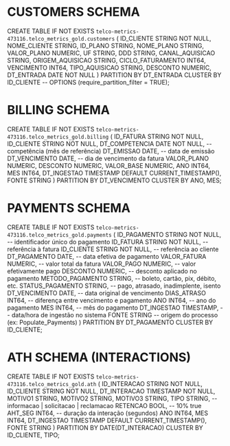 # CUSTOMERS SCHEMA
CREATE TABLE IF NOT EXISTS `telco-metrics-473116.telco_metrics_gold.customers` (
ID_CLIENTE         STRING  NOT NULL,
NOME_CLIENTE       STRING,
ID_PLANO           STRING,
NOME_PLANO         STRING,
VALOR_PLANO        NUMERIC,
UF                 STRING,
DDD                STRING,
CANAL_AQUISICAO    STRING,
ORIGEM_AQUISICAO   STRING,
CICLO_FATURAMENTO  INT64,
VENCIMENTO         INT64,
TIPO_AQUISICAO     STRING,
DESCONTO           NUMERIC,
DT_ENTRADA         DATE    NOT NULL
)
PARTITION BY DT_ENTRADA
CLUSTER BY ID_CLIENTE
-- OPTIONS (require_partition_filter = TRUE);



# BILLING SCHEMA
CREATE TABLE IF NOT EXISTS `telco-metrics-473116.telco_metrics_gold.billing` (
    ID_FATURA              STRING       NOT NULL,
    ID_CLIENTE             STRING       NOT NULL,
    DT_COMPETENCIA         DATE         NOT NULL,   -- competência (mês de referência)
    DT_EMISSAO             DATE,                   -- data de emissão
    DT_VENCIMENTO          DATE,                   -- dia de vencimento da fatura
    VALOR_PLANO            NUMERIC,
    DESCONTO               NUMERIC,
    VALOR_BASE             NUMERIC,
    ANO                    INT64,
    MES                    INT64,
    DT_INGESTAO            TIMESTAMP    DEFAULT CURRENT_TIMESTAMP(),
    FONTE                  STRING
)
PARTITION BY DT_VENCIMENTO
CLUSTER BY ANO, MES;


# PAYMENTS SCHEMA
CREATE TABLE IF NOT EXISTS `telco-metrics-473116.telco_metrics_gold.payments` (
    ID_PAGAMENTO        STRING    NOT NULL,  -- identificador único do pagamento
    ID_FATURA           STRING    NOT NULL,  -- referência à fatura
    ID_CLIENTE          STRING    NOT NULL,  -- referência ao cliente
    DT_PAGAMENTO        DATE,                -- data efetiva de pagamento
    VALOR_FATURA        NUMERIC,             -- valor total da fatura
    VALOR_PAGO          NUMERIC,             -- valor efetivamente pago
    DESCONTO            NUMERIC,             -- desconto aplicado no pagamento
    METODO_PAGAMENTO    STRING,              -- boleto, cartão, pix, débito, etc.
    STATUS_PAGAMENTO    STRING,              -- pago, atrasado, inadimplente, isento
    DT_VENCIMENTO       DATE,                -- data original de vencimento
    DIAS_ATRASO         INT64,               -- diferença entre vencimento e pagamento
    ANO                 INT64,               -- ano do pagamento
    MES                 INT64,               -- mês do pagamento
    DT_INGESTAO         TIMESTAMP,           -- data/hora de ingestão no sistema
    FONTE               STRING               -- origem do processo (ex: Populate_Payments)
)
PARTITION BY DT_PAGAMENTO
CLUSTER BY ID_CLIENTE;


# ATH SCHEMA (INTERACTIONS)
CREATE TABLE IF NOT EXISTS `telco-metrics-473116.telco_metrics_gold.ath` (
  ID_INTERACAO   STRING    NOT NULL,
  ID_CLIENTE     STRING    NOT NULL,
  DT_INTERACAO   TIMESTAMP NOT NULL,
  MOTIVO1        STRING,
  MOTIVO2        STRING,
  MOTIVO3        STRING,
  TIPO           STRING,            -- informacao | solicitacao | reclamacao
  RETENCAO       BOOL,              -- 10% true
  AHT_SEG        INT64,             -- duração da interação (segundos)
  ANO            INT64,
  MES            INT64,
  DT_INGESTAO    TIMESTAMP DEFAULT CURRENT_TIMESTAMP(),
  FONTE          STRING
)
PARTITION BY DATE(DT_INTERACAO)
CLUSTER BY ID_CLIENTE, TIPO;
